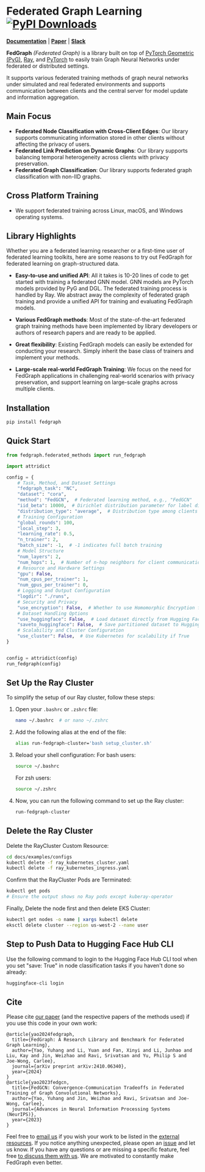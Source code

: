 # Federated Graph Learning [![PyPI Downloads](https://static.pepy.tech/badge/fedgraph)](https://pepy.tech/projects/fedgraph)

[pypi-url]: https://pypi.python.org/pypi/fedgraph

**[Documentation](https://docs.fedgraph.org)** | **[Paper](https://arxiv.org/abs/2410.06340)** | **[Slack](https://join.slack.com/t/fedgraphlibrary/shared_invite/zt-2wztvbo1v-DO81DnUD86q066mxnQuWWw)**

**FedGraph** *(Federated Graph)* is a library built on top of [PyTorch Geometric (PyG)](https://www.pyg.org/),
[Ray](https://docs.ray.io/), and [PyTorch](https://pytorch.org/) to easily train Graph Neural Networks
under federated or distributed settings.

It supports various federated training methods of graph neural networks under simulated and real federated environments and supports communication between clients and the central server for model update and information aggregation.

## Main Focus
- **Federated Node Classification with Cross-Client Edges**: Our library supports communicating information stored in other clients without affecting the privacy of users.
- **Federated Link Prediction on Dynamic Graphs**: Our library supports balancing temporal heterogeneity across clients with privacy preservation.
- **Federated Graph Classification**: Our library supports federated graph classification with non-IID graphs.




## Cross Platform Training

- We support federated training across Linux, macOS, and Windows operating systems.

## Library Highlights

Whether you are a federated learning researcher or a first-time user of federated learning toolkits, here are some reasons to try out FedGraph for federated learning on graph-structured data.

- **Easy-to-use and unified API**: All it takes is 10-20 lines of code to get started with training a federated GNN model. GNN models are PyTorch models provided by PyG and DGL. The federated training process is handled by Ray. We abstract away the complexity of federated graph training and provide a unified API for training and evaluating FedGraph models.

- **Various FedGraph methods**: Most of the state-of-the-art federated graph training methods have been implemented by library developers or authors of research papers and are ready to be applied.

- **Great flexibility**: Existing FedGraph models can easily be extended for conducting your research. Simply inherit the base class of trainers and implement your methods.

- **Large-scale real-world FedGraph Training**: We focus on the need for FedGraph applications in challenging real-world scenarios with privacy preservation, and support learning on large-scale graphs across multiple clients.

## Installation
```python
pip install fedgraph
```

## Quick Start
```python
from fedgraph.federated_methods import run_fedgraph

import attridict

config = {
    # Task, Method, and Dataset Settings
    "fedgraph_task": "NC",
    "dataset": "cora",
    "method": "FedGCN",  # Federated learning method, e.g., "FedGCN"
    "iid_beta": 10000,  # Dirichlet distribution parameter for label distribution among clients
    "distribution_type": "average",  # Distribution type among clients
    # Training Configuration
    "global_rounds": 100,
    "local_step": 3,
    "learning_rate": 0.5,
    "n_trainer": 2,
    "batch_size": -1,  # -1 indicates full batch training
    # Model Structure
    "num_layers": 2,
    "num_hops": 1,  # Number of n-hop neighbors for client communication
    # Resource and Hardware Settings
    "gpu": False,
    "num_cpus_per_trainer": 1,
    "num_gpus_per_trainer": 0,
    # Logging and Output Configuration
    "logdir": "./runs",
    # Security and Privacy
    "use_encryption": False,  # Whether to use Homomorphic Encryption for secure aggregation
    # Dataset Handling Options
    "use_huggingface": False,  # Load dataset directly from Hugging Face Hub
    "saveto_huggingface": False,  # Save partitioned dataset to Hugging Face Hub
    # Scalability and Cluster Configuration
    "use_cluster": False,  # Use Kubernetes for scalability if True
}


config = attridict(config)
run_fedgraph(config)
```

## Set Up the Ray Cluster

To simplify the setup of our Ray cluster, follow these steps:

1. Open your `.bashrc` or `.zshrc` file:
   ```bash
   nano ~/.bashrc  # or nano ~/.zshrc
   ```
2. Add the following alias at the end of the file:
   ```bash
   alias run-fedgraph-cluster='bash setup_cluster.sh'
   ```
3. Reload your shell configuration:
   For bash users:
   ```bash
   source ~/.bashrc
   ```
   For zsh users:
   ```bash
   source ~/.zshrc
   ```
4. Now, you can run the following command to set up the Ray cluster:
   ```bash
   run-fedgraph-cluster
   ```

## Delete the Ray Cluster

Delete the RayCluster Custom Resource:

```bash
cd docs/examples/configs
kubectl delete -f ray_kubernetes_cluster.yaml
kubectl delete -f ray_kubernetes_ingress.yaml
```

Confirm that the RayCluster Pods are Terminated:

```bash
kubectl get pods
# Ensure the output shows no Ray pods except kuberay-operator
```

Finally, Delete the node first and then delete EKS Cluster:

```bash
kubectl get nodes -o name | xargs kubectl delete
eksctl delete cluster --region us-west-2 --name user
```

## Step to Push Data to Hugging Face Hub CLI

Use the following command to login to the Hugging Face Hub CLI tool when you set "save: True" in node classification tasks if you haven't done so already:

```bash
huggingface-cli login
```

## Cite

Please cite [our paper](https://arxiv.org/abs/2410.06340) (and the respective papers of the methods used) if you use this code in your own work:

```
@article{yao2024fedgraph,
  title={FedGraph: A Research Library and Benchmark for Federated Graph Learning},
  author={Yao, Yuhang and Li, Yuan and Fan, Xinyi and Li, Junhao and Liu, Kay and Jin, Weizhao and Ravi, Srivatsan and Yu, Philip S and Joe-Wong, Carlee},
  journal={arXiv preprint arXiv:2410.06340},
  year={2024}
}
@article{yao2023fedgcn,
  title={FedGCN: Convergence-Communication Tradeoffs in Federated Training of Graph Convolutional Networks},
  author={Yao, Yuhang and Jin, Weizhao and Ravi, Srivatsan and Joe-Wong, Carlee},
  journal={Advances in Neural Information Processing Systems (NeurIPS)},
  year={2023}
}
```

Feel free to [email us](mailto:yuhangya@andrew.cmu.edu) if you wish your work to be listed in the [external resources]().
If you notice anything unexpected, please open an [issue]() and let us know.
If you have any questions or are missing a specific feature, feel free [to discuss them with us]().
We are motivated to constantly make FedGraph even better.
